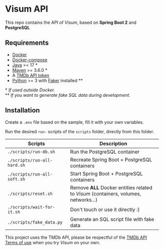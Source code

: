 # Visum API

This repo contains the API of _Visum_, based on __Spring Boot 2__ and __PostgreSQL__

## Requirements
* [Docker](https://www.docker.com/)
* [Docker-compose](https://docs.docker.com/compose/)
* [Java](https://openjdk.java.net/) >= 17 *
* [Maven](https://maven.apache.org/install.html) >= 3.6.0 *
* A [TMDb API token](https://www.themoviedb.org/documentation/api)
* [Python](https://www.python.org/) >= 3 with [Faker](https://faker.readthedocs.io/en/master/) installed **

\* _If used outside Docker._  
\** _If you want to generate fake SQL data during development._

## Installation

Create a `.env` file based on the sample, fill it with your own variables.
 
Run the desired `run-` scripts of the `scripts` folder, directly from this folder.

| Scripts                  | Description                                                                            |
|--------------------------|----------------------------------------------------------------------------------------|
| `./scripts/run-db.sh`      | Run the PostgreSQL container                                                         |
| `./scripts/run-all-hard.sh`| Recreate Spring Boot + PostgreSQL containers                                         |
| `./scripts/run-all-soft.sh`| Start Spring Boot + PostgreSQL containers                                            |
| `./scripts/reset.sh`       | Remove **ALL** Docker entities related to _Visum_ (containers, volumes, networks...) |
| `./scripts/wait-for-it.sh` | Don't touch or use it directly :)                                                    |
| `./scripts/fake_data.py`   | Generate an SQL script file with fake data                                           |
 
 This project uses the TMDb API, please be respectful of the [TMDb API Terms of use](https://www.themoviedb.org/documentation/api/terms-of-use) when you try _Visum_ on your own.
